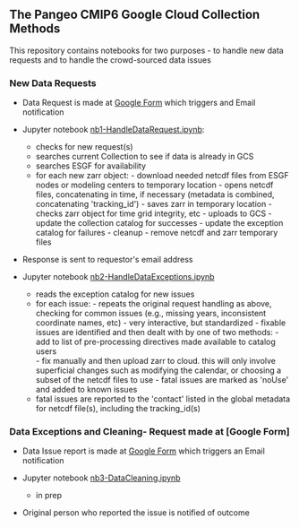 ## The Pangeo CMIP6 Google Cloud Collection Methods

This repository contains notebooks for two purposes - to handle new data requests and to handle the crowd-sourced data issues

### New Data Requests
- Data Request is made at [Google Form](https://docs.google.com/forms/d/1g3rfuLBG6eOdoeN1hnGo2H_yB_aTL1MZLe3Rlx3eUNg/edit?usp=sharing) which triggers and Email notification

- Jupyter notebook
[nb1-HandleDataRequest.ipynb](notebooks/nb1-HandleDataRequest.ipynb):
   - checks for new request(s)
   - searches current Collection to see if data is already in GCS
   - searches ESGF for availability 
   - for each new zarr object:
         - download needed netcdf files from ESGF nodes or modeling centers to temporary location
         - opens netcdf files, concatenating in time, if necessary  (metadata is combined, concatenating 'tracking_id')
         - saves zarr in temporary location
         - checks zarr object for time grid integrity, etc
         - uploads to GCS
         - update the collection catalog for successes
         - update the exception catalog for failures
         - cleanup - remove netcdf and zarr temporary files
         
- Response is sent to requestor's email address

- Jupyter notebook [nb2-HandleDataExceptions.ipynb]()
   - reads the exception catalog for new issues
   - for each issue:
         - repeats the original request handling as above, checking for common issues (e.g., missing years, inconsistent coordinate names, etc)
         - very interactive, but standardized
         - fixable issues are identified and then dealt with by one of two methods:
              - add to list of pre-processing directives made available to catalog users   
              - fix manually and then upload zarr to cloud. this will only involve superficial changes such as modifying the  calendar, or choosing a subset of the netcdf files to use
         - fatal issues are marked as 'noUse' and added to known issues
   - fatal issues are reported to the 'contact' listed in the global metadata for netcdf file(s), including the tracking_id(s)

### Data Exceptions and Cleaning- Request made at [Google Form]
- Data Issue report is made at [Google Form](https://docs.google.com/forms/d/1Qym-88kZ2iNDIzbz5mmWDXZ8HtsyP-QhT_Q62dVCvwc/edit?usp=sharing) which triggers an Email notification

- Jupyter notebook [nb3-DataCleaning.ipynb]()
   - in prep

- Original person who reported the issue is notified of outcome
